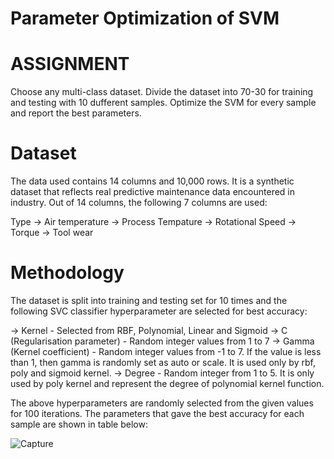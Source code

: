 # Parameter Optimization of SVM

# ASSIGNMENT
Choose any multi-class dataset. Divide the dataset into 70-30 for training and testing with 10 dufferent samples. Optimize the SVM for every sample and report the best parameters.

# Dataset
The data used contains 14 columns and 10,000 rows. It is a synthetic dataset that reflects real predictive maintenance data encountered in industry. Out of 14 columns, the following 7 columns are used:

Type
-> Air temperature
-> Process Tempature
-> Rotational Speed
-> Torque
-> Tool wear

# Methodology
The dataset is split into training and testing set for 10 times and the following SVC classifier hyperparameter are selected for best accuracy:

-> Kernel - Selected from RBF, Polynomial, Linear and Sigmoid
-> C (Regularisation parameter) - Random integer values from 1 to 7
-> Gamma (Kernel coefficient) - Random integer values from -1 to 7. If the value is less than 1, then gamma is randomly set as auto or scale. It is used only by rbf,                                     poly and sigmoid kernel.
-> Degree - Random integer from 1 to 5. It is only used by poly kernel and represent the degree of polynomial kernel function.

The above hyperparameters are randomly selected from the given values for 100 iterations. The parameters that gave the best accuracy for each sample are shown in table below:

![Capture](https://user-images.githubusercontent.com/84433199/233135079-b3c22873-209b-4a22-a7be-bb28e67404a8.JPG)

